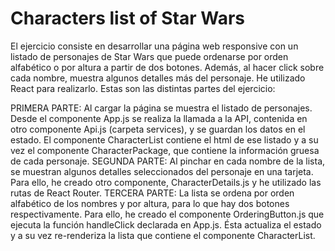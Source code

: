 # Characters list of Star Wars

El ejercicio consiste en desarrollar una página web responsive con un listado de personajes de Star Wars que puede ordenarse por orden alfabético o por altura a partir de dos botones. Además, al hacer click sobre cada nombre, muestra algunos detalles más del personaje. He utilizado React para realizarlo. Estas son las distintas partes del ejercicio:

PRIMERA PARTE: Al cargar la página se muestra el listado de personajes. Desde el componente App.js se realiza la llamada a la API, contenida en otro componente Api.js (carpeta services), y se guardan los datos en el estado. El componente CharacterList contiene el html de ese listado y a su vez el componente CharacterPackage, que contiene la información gruesa de cada personaje.
SEGUNDA PARTE: Al pinchar en cada nombre de la lista, se muestran algunos detalles seleccionados del personaje en una tarjeta. Para ello, he creado otro componente, CharacterDetails.js y he utilizado las rutas de React Router.
TERCERA PARTE: La lista se ordena por orden alfabético de los nombres y por altura, para lo que hay dos botones respectivamente. Para ello, he creado el componente
OrderingButton.js que ejecuta la función handleClick declarada en App.js. Ésta actualiza el estado y a su vez re-renderiza la lista que contiene el componente CharacterList.

